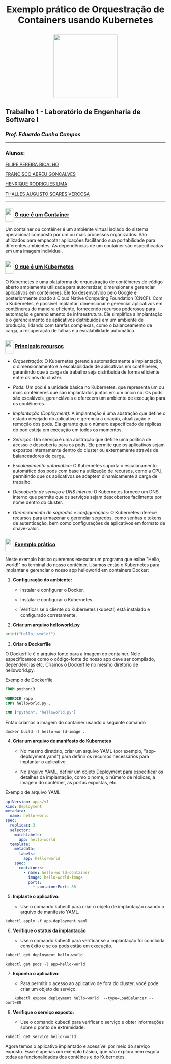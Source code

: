 <div align="center">
<h1> Exemplo prático de Orquestração de Containers usando Kubernetes

<img height="200" width="200" 
src="https://cdn.jsdelivr.net/gh/devicons/devicon/icons/kubernetes/kubernetes-plain-wordmark.svg" />
</h1>
</div>


## Trabalho 1 - Laboratório de Engenharia de Software I
### *Prof. Eduardo Cunha Campos*
-----------
### Alunos:

  [FILIPE PEREIRA BICALHO](https://github.com/F-SpaceMan)

  [FRANCISCO ABREU GONCALVES](https://github.com/Francis1408)

  [HENRIQUE RODRIGUES LIMA](https://github.com/Henrique-R-Lima)

  [THALLES AUGUSTO SOARES VERCOSA](https://github.com/thallesasv)

----
<h3> <img height="40" width="25" align="center" src="https://cdn.jsdelivr.net/gh/devicons/devicon/icons/kubernetes/kubernetes-plain.svg" />
<ins> O que é um Container </ins>
</h3> 

Um container ou contêiner é um ambiente virtual isolado do sistema operacional composto por um ou mais processos organizados. São utilizados para empacotar aplicações facilitando sua portabilidade para diferentes ambientes. 
As dependências de um container são especificadas em uma imagem individual.

<h3> <img height="40" width="25" align="center" src="https://cdn.jsdelivr.net/gh/devicons/devicon/icons/kubernetes/kubernetes-plain.svg" />
<ins> O que é um Kubernetes </ins>
</h3>

O Kubernetes é uma plataforma de orquestração de contêineres de código aberto amplamente utilizada para automatizar, dimensionar e gerenciar aplicativos em contêineres. Ele foi desenvolvido pelo Google e posteriormente doado à Cloud Native Computing Foundation (CNCF).
Com o Kubernetes, é possível implantar, dimensionar e gerenciar aplicativos em contêineres de maneira eficiente, fornecendo recursos poderosos para automação e gerenciamento de infraestrutura. Ele simplifica a implantação e o gerenciamento de aplicativos distribuídos em um ambiente de produção, lidando com tarefas complexas, como o balanceamento de carga, a recuperação de falhas e a escalabilidade automática.

<h3> <img height="40" width="25" align="center" src="https://cdn.jsdelivr.net/gh/devicons/devicon/icons/kubernetes/kubernetes-plain.svg" />
<ins> Principais recursos</ins>
</h3>

* *Orquestração:* O Kubernetes gerencia automaticamente a implantação, o dimensionamento e a escalabilidade de aplicativos em contêineres, garantindo que a carga de trabalho seja distribuída de forma eficiente entre os nós do cluster.

* *Pods:* Um pod é a unidade básica no Kubernetes, que representa um ou mais contêineres que são implantados juntos em um único nó. Os pods são escaláveis, gerenciáveis e oferecem um ambiente de execução para os contêineres.

* *Implantação (Deployment):* A implantação é uma abstração que define o estado desejado do aplicativo e gerencia a criação, atualização e remoção dos pods. Ela garante que o número especificado de réplicas do pod esteja em execução em todos os momentos.

* *Serviços:* Um serviço é uma abstração que define uma política de acesso e descoberta para os pods. Ele permite que os aplicativos sejam expostos internamente dentro do cluster ou externamente através de balanceadores de carga.

* *Escalonamento automático:* O Kubernetes suporta o escalonamento automático dos pods com base na utilização de recursos, como a CPU, permitindo que os aplicativos se adaptem dinamicamente à carga de trabalho.

* *Descoberta de serviço e DNS interno:* O Kubernetes fornece um DNS interno que permite que os serviços sejam descobertos facilmente por nome dentro do cluster.

* *Gerenciamento de segredos e configurações:* O Kubernetes oferece recursos para armazenar e gerenciar segredos, como senhas e tokens de autenticação, bem como configurações de aplicativos em formato de chave-valor.

<h3> <img height="40" width="25" align="center" src="https://cdn.jsdelivr.net/gh/devicons/devicon/icons/kubernetes/kubernetes-plain.svg" />
<ins> Exemplo prático </ins>
</h3>

Neste exemplo básico queremos executar um programa que exibe "Hello, world!" no terminal do nosso contêiner. Usamos então o Kubernetes para implantar e gerenciar o nosso app helloworld em containers Docker:

1. **Configuração do ambiente:**

   * Instalar e configurar o Docker.

   * Instalar e configurar o Kubernetes.

   * Verificar se o cliente do Kubernetes (kubectl) está instalado e configurado corretamente.

2. **Criar um arquivo helloworld.py**

```python
print("Hello, world!")
```

3. **Criar o Dockerfile**

O Dockerfile é o arquivo fonte para a imagem do container. Nele especificamos como o código-fonte do nosso app deve ser compilado, dependências etc.
Criamos o Dockerfile no mesmo diretório de helloworld.py.

Exemplo de Dockerfile

```dockerfile
FROM python:3

WORKDIR /app
COPY helloworld.py .

CMD ["python", "helloworld.py"]
```

Então criamos a imagem do container usando o seguinte comando

```shell
docker build -t hello-world-image .
```

4. **Criar um arquivo de manifesto do Kubernetes**

   * No mesmo diretório, criar um arquivo YAML (por exemplo, "app-deployment.yaml") para definir os recursos necessários para implantar o aplicativo.

   * No [arquivo YAML](https://github.com/Francis1408/Kubernetes-Manual/blob/main/hello-world-deployment.yml), definir um objeto Deployment para especificar os detalhes da implantação, como o nome, o número de réplicas, a imagem do contêiner, as portas expostas, etc.

Exemplo de arquivo YAML

```yaml
apiVersion: apps/v1
kind: Deployment
metadata:
  name: hello-world
spec:
  replicas: 3
  selector:
    matchLabels:
      app: hello-world
  template:
    metadata:
      labels:
        app: hello-world
    spec:
      containers:
        - name: hello-world-container
          image: hello-world-image
          ports:
            - containerPort: 80
```

5. **Implante o aplicativo:**

   * Use o comando kubectl para criar o objeto de implantação usando o arquivo de manifesto YAML.

```shell
kubectl apply -f app-deployment.yaml
```

6. **Verifique o status da implantação**

   * Use o comando kubectl para verificar se a implantação foi concluída com êxito e se os pods estão em execução.

```shell
kubectl get deployment hello-world
```
```shell
kubectl get pods -l app=hello-world
```

7. **Exponha o aplicativo:**

   * Para permitir o acesso ao aplicativo de fora do cluster, você pode criar um objeto de serviço.

```shell
	kubectl expose deployment hello-world  --type=LoadBalancer --port=80
```

8. **Verifique o serviço exposto:**

   * Use o comando kubectl para verificar o serviço e obter informações sobre o ponto de extremidade.

```shell
kubectl get service hello-world
```

Agora temos o aplicativo implantado e acessível por meio do serviço exposto. Esse é apenas um exemplo básico, que não explora nem esgota todas as funcionalidades dos contêines e do Kubernetes.

